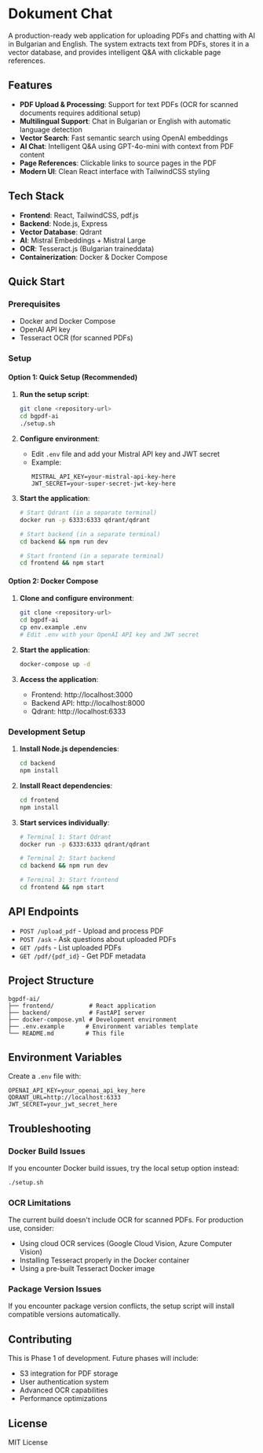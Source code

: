 # Dokument Chat

A production-ready web application for uploading PDFs and chatting with AI in Bulgarian and English. The system extracts text from PDFs, stores it in a vector database, and provides intelligent Q&A with clickable page references.

## Features

- **PDF Upload & Processing**: Support for text PDFs (OCR for scanned documents requires additional setup)
- **Multilingual Support**: Chat in Bulgarian or English with automatic language detection
- **Vector Search**: Fast semantic search using OpenAI embeddings
- **AI Chat**: Intelligent Q&A using GPT-4o-mini with context from PDF content
- **Page References**: Clickable links to source pages in the PDF
- **Modern UI**: Clean React interface with TailwindCSS styling

## Tech Stack

- **Frontend**: React, TailwindCSS, pdf.js
- **Backend**: Node.js, Express
- **Vector Database**: Qdrant
- **AI**: Mistral Embeddings + Mistral Large
- **OCR**: Tesseract.js (Bulgarian traineddata)
- **Containerization**: Docker & Docker Compose

## Quick Start

### Prerequisites

- Docker and Docker Compose
- OpenAI API key
- Tesseract OCR (for scanned PDFs)

### Setup

#### Option 1: Quick Setup (Recommended)

1. **Run the setup script**:

   ```bash
   git clone <repository-url>
   cd bgpdf-ai
   ./setup.sh
   ```

2. **Configure environment**:

   - Edit `.env` file and add your Mistral API key and JWT secret
   - Example:
     ```env
     MISTRAL_API_KEY=your-mistral-api-key-here
     JWT_SECRET=your-super-secret-jwt-key-here
     ```

3. **Start the application**:

   ```bash
   # Start Qdrant (in a separate terminal)
   docker run -p 6333:6333 qdrant/qdrant

   # Start backend (in a separate terminal)
   cd backend && npm run dev

   # Start frontend (in a separate terminal)
   cd frontend && npm start
   ```

#### Option 2: Docker Compose

1. **Clone and configure environment**:

   ```bash
   git clone <repository-url>
   cd bgpdf-ai
   cp env.example .env
   # Edit .env with your OpenAI API key and JWT secret
   ```

2. **Start the application**:

   ```bash
   docker-compose up -d
   ```

3. **Access the application**:
   - Frontend: http://localhost:3000
   - Backend API: http://localhost:8000
   - Qdrant: http://localhost:6333

### Development Setup

1. **Install Node.js dependencies**:

   ```bash
   cd backend
   npm install
   ```

2. **Install React dependencies**:

   ```bash
   cd frontend
   npm install
   ```

3. **Start services individually**:

   ```bash
   # Terminal 1: Start Qdrant
   docker run -p 6333:6333 qdrant/qdrant

   # Terminal 2: Start backend
   cd backend && npm run dev

   # Terminal 3: Start frontend
   cd frontend && npm start
   ```

## API Endpoints

- `POST /upload_pdf` - Upload and process PDF
- `POST /ask` - Ask questions about uploaded PDFs
- `GET /pdfs` - List uploaded PDFs
- `GET /pdf/{pdf_id}` - Get PDF metadata

## Project Structure

```
bgpdf-ai/
├── frontend/          # React application
├── backend/           # FastAPI server
├── docker-compose.yml # Development environment
├── .env.example      # Environment variables template
└── README.md         # This file
```

## Environment Variables

Create a `.env` file with:

```env
OPENAI_API_KEY=your_openai_api_key_here
QDRANT_URL=http://localhost:6333
JWT_SECRET=your_jwt_secret_here
```

## Troubleshooting

### Docker Build Issues

If you encounter Docker build issues, try the local setup option instead:

```bash
./setup.sh
```

### OCR Limitations

The current build doesn't include OCR for scanned PDFs. For production use, consider:

- Using cloud OCR services (Google Cloud Vision, Azure Computer Vision)
- Installing Tesseract properly in the Docker container
- Using a pre-built Tesseract Docker image

### Package Version Issues

If you encounter package version conflicts, the setup script will install compatible versions automatically.

## Contributing

This is Phase 1 of development. Future phases will include:

- S3 integration for PDF storage
- User authentication system
- Advanced OCR capabilities
- Performance optimizations

## License

MIT License
